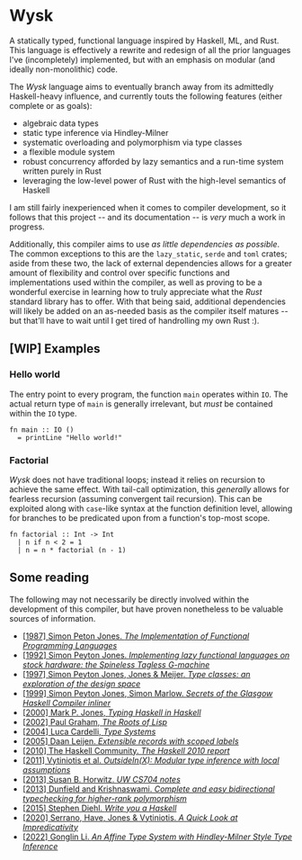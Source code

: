 # Wysk

A statically typed, functional language inspired by Haskell, ML, and Rust. This
language is effectively a rewrite and redesign of all the prior languages I've
(incompletely) implemented, but with an emphasis on modular (and ideally
non-monolithic) code.

The _Wysk_ language aims to eventually branch away from its admittedly
Haskell-heavy influence, and currently touts the following features (either
complete or as goals):

- algebraic data types
- static type inference via Hindley-Milner
- systematic overloading and polymorphism via type classes
- a flexible module system
- robust concurrency afforded by lazy semantics and a run-time system written
  purely in Rust
- leveraging the low-level power of Rust with the high-level semantics of
  Haskell

I am still fairly inexperienced when it comes to compiler development, so it
follows that this project -- and its documentation -- is _very_ much a work in
progress.

Additionally, this compiler aims to use _as little dependencies as possible_.
The common exceptions to this are the `lazy_static`, `serde` and `toml` crates;
aside from these two, the lack of external dependencies allows for a greater
amount of flexibility and control over specific functions and implementations
used within the compiler, as well as proving to be a wonderful exercise in
learning how to truly appreciate what the _Rust_ standard library has to offer.
With that being said, additional dependencies will likely be added on an
as-needed basis as the compiler itself matures -- but that'll have to wait until
I get tired of handrolling my own Rust :).

## [WIP] Examples

### Hello world

The entry point to every program, the function `main` operates within `IO`. The
actual return type of `main` is generally irrelevant, but _must_ be contained
within the `IO` type.

```haskell,rust
fn main :: IO ()
  = printLine "Hello world!"
```

### Factorial

_Wysk_ does not have traditional loops; instead it relies on recursion to
achieve the same effect. With tail-call optimization, this _generally_ allows
for fearless recursion (assuming convergent tail recursion). This can be
exploited along with `case`-like syntax at the function definition level,
allowing for branches to be predicated upon from a function's top-most scope.

```haskell,rust
fn factorial :: Int -> Int
  | n if n < 2 = 1
  | n = n * factorial (n - 1)
```

## Some reading

The following may not necessarily be directly involved within the development of
this compiler, but have proven nonetheless to be valuable sources of
information.

- [[1987] Simon Peton Jones. _The Implementation of Functional Programming Languages_](https://www.microsoft.com/en-us/research/uploads/prod/1987/01/slpj-book-1987.pdf)
- [[1992] Simon Peyton Jones. _Implementing lazy functional languages on stock hardware: the Spineless Tagless G-machine_](https://www.microsoft.com/en-us/research/wp-content/uploads/1992/04/spineless-tagless-gmachine.pdf)
- [[1997] Simon Peyton Jones, Jones & Meijer. _Type classes: an exploration of the design space_](https://www.microsoft.com/en-us/research/wp-content/uploads/1997/01/multi.pdf)
- [[1999] Simon Peyton Jones, Simon Marlow. _Secrets of the Glasgow Haskell Compiler inliner_](https://www.microsoft.com/en-us/research/wp-content/uploads/2002/07/inline.pdf)
- [[2000] Mark P. Jones, _Typing Haskell in Haskell_](https://web.cecs.pdx.edu/~mpj/thih/thih.pdf)
- [[2002] Paul Graham, _The Roots of Lisp_](languagelog.ldc.upenn.edu/myl/ldc/llog/jmc.pdf)
- [[2004] Luca Cardelli, _Type Systems_](http://lucacardelli.name/Papers/TypeSystems.pdf)
- [[2005] Daan Leijen. _Extensible records with scoped labels_](https://www.microsoft.com/en-us/research/wp-content/uploads/2016/02/scopedlabels.pdf)
- [[2010] The Haskell Community. _The Haskell 2010 report_](https://www.haskell.org/definition/haskell2010.pdf)
- [[2011] Vytiniotis et al. _OutsideIn(X): Modular type inference with local assumptions_](https://www.microsoft.com/en-us/research/wp-content/uploads/2016/02/jfp-outsidein.pdf)
- [[2013] Susan B. Horwitz. _UW CS704 notes_](https://pages.cs.wisc.edu/~horwitz/CS704-NOTES/)
- [[2013] Dunfield and Krishnaswami. _Complete and easy bidirectional typechecking for higher-rank polymorphism_](https://research.cs.queensu.ca/home/jana/papers/bidir/)
- [[2015] Stephen Diehl. _Write you a Haskell_](http://dev.stephendiehl.com/fun/WYAH.pdf)
- [[2020] Serrano, Have, Jones & Vytiniotis. _A Quick Look at Impredicativity_](https://www.microsoft.com/en-us/research/uploads/prod/2020/01/quick-look.pdf)
- [[2022] Gonglin Li. _An Affine Type System with Hindley-Milner Style Type Inference_](https://arxiv.org/pdf/2203.17125v1.pdf)
